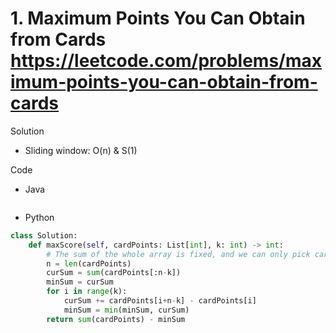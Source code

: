 # 1. Maximum Points You Can Obtain from Cards https://leetcode.com/problems/maximum-points-you-can-obtain-from-cards

Solution

- Sliding window: O(n) & S(1)

Code

- Java

```java

```

- Python

```python
class Solution:
    def maxScore(self, cardPoints: List[int], k: int) -> int:
        # The sum of the whole array is fixed, and we can only pick cards from both edges of the array. So the problem is equivalent to finding a n-k long sliding window with minimum sum
        n = len(cardPoints)
        curSum = sum(cardPoints[:n-k])
        minSum = curSum
        for i in range(k):
            curSum += cardPoints[i+n-k] - cardPoints[i]
            minSum = min(minSum, curSum)
        return sum(cardPoints) - minSum
```
